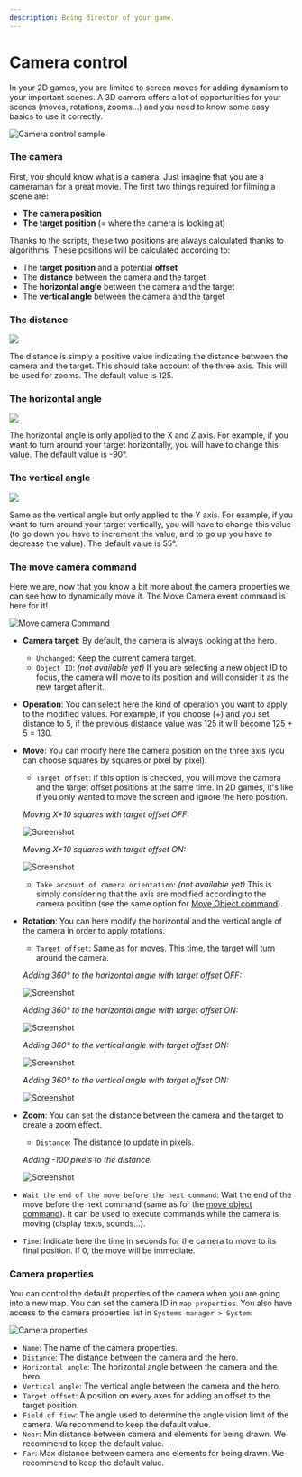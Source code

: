 ```yaml
---
description: Being director of your game.
---
```


# Camera control

In your 2D games, you are limited to screen moves for adding dynamism to your important scenes. A 3D camera offers a lot of opportunities for your scenes \(moves, rotations, zooms...\) and you need to know some easy basics to use it correctly.

![Camera control sample](https://rpg-paper-maker.github.io/basics/img/camera-example.gif)

### The camera <a id="the-camera"></a>

First, you should know what is a camera. Just imagine that you are a cameraman for a great movie. The first two things required for filming a scene are:

* **The camera position**
* **The target position** \(= where the camera is looking at\)

Thanks to the scripts, these two positions are always calculated thanks to algorithms. These positions will be calculated according to:

* The **target position** and a potential **offset**
* The **distance** between the camera and the target
* The **horizontal angle** between the camera and the target
* The **vertical angle** between the camera and the target

### The distance <a id="the-distance"></a>

![](https://rpg-paper-maker.github.io/basics/img/camera-distance.png)

The distance is simply a positive value indicating the distance between the camera and the target. This should take account of the three axis. This will be used for zooms. The default value is 125.

### The horizontal angle <a id="the-horizontal-angle"></a>

![](https://rpg-paper-maker.github.io/basics/img/camera-h.png)

The horizontal angle is only applied to the X and Z axis. For example, if you want to turn around your target horizontally, you will have to change this value. The default value is -90°.

### The vertical angle <a id="the-vertical-angle"></a>

![](https://rpg-paper-maker.github.io/basics/img/camera-v.png)

Same as the vertical angle but only applied to the Y axis. For example, if you want to turn around your target vertically, you will have to change this value \(to go down you have to increment the value, and to go up you have to decrease the value\). The default value is 55°.

### The move camera command <a id="the-move-camera-command"></a>

Here we are, now that you know a bit more about the camera properties we can see how to dynamically move it. The Move Camera event command is here for it!

![Move camera Command](https://rpg-paper-maker.github.io/basics/img/command-move-camera.png)

* **Camera target**: By default, the camera is always looking at the hero.
  * `Unchanged`: Keep the current camera target.
  * `Object ID`: _\(not available yet\)_ If you are selecting a new object ID to focus, the camera will move to its position and will consider it as the new target after it.
* **Operation**: You can select here the kind of operation you want to apply to the modified values. For example, if you choose \(+\) and you set distance to 5, if the previous distance value was 125 it will become 125 + 5 = 130.
* **Move**: You can modify here the camera position on the three axis \(you can choose squares by squares or pixel by pixel\).

  * `Target offset`: if this option is checked, you will move the camera and the target offset positions at the same time. In 2D games, it's like if you only wanted to move the screen and ignore the hero position.

  _Moving X+10 squares with target offset OFF:_

  ![Screenshot](https://rpg-paper-maker.github.io/basics/img/camera-move-off.gif)

  _Moving X+10 squares with target offset ON:_

  ![Screenshot](https://rpg-paper-maker.github.io/basics/img/camera-move-on.gif)

  * `Take account of camera orientation`: _\(not available yet\)_ This is simply considering that the axis are modified according to the camera position \(see the same option for [Move Object command](event-commands.md#move-object)\).

* **Rotation**: You can here modify the horizontal and the vertical angle of the camera in order to apply rotations.

  * `Target offset`: Same as for moves. This time, the target will turn around the camera.

  _Adding 360° to the horizontal angle with target offset OFF:_

  ![Screenshot](https://rpg-paper-maker.github.io/basics/img/camera-h-r-off.gif)

  _Adding 360° to the horizontal angle with target offset ON:_

  ![Screenshot](https://rpg-paper-maker.github.io/basics/img/camera-h-r-on.gif)

  _Adding 360° to the vertical angle with target offset ON:_

  ![Screenshot](https://rpg-paper-maker.github.io/basics/img/camera-v-r-off.gif)

  _Adding 360° to the vertical angle with target offset ON:_

  ![Screenshot](https://rpg-paper-maker.github.io/basics/img/camera-v-r-on.gif)

* **Zoom**: You can set the distance between the camera and the target to create a zoom effect.

  * `Distance`: The distance to update in pixels.

  _Adding -100 pixels to the distance:_

  ![Screenshot](https://rpg-paper-maker.github.io/basics/img/camera-zoom.gif)

* `Wait the end of the move before the next command`: Wait the end of the move before the next command \(same as for the [move object command](event-commands.md#move-object)\). It can be used to execute commands while the camera is moving \(display texts, sounds...\).
* `Time`: Indicate here the time in seconds for the camera to move to its final position. If 0, the move will be immediate.

### Camera properties <a id="camera-properties"></a>

You can control the default properties of the camera when you are going into a new map. You can set the camera ID in `map properties`. You also have access to the camera properties list in `Systems manager > System`:

![Camera properties](https://rpg-paper-maker.github.io/basics/img/camera-properties.png)

* `Name`: The name of the camera properties.
* `Distance`: The distance between the camera and the hero.
* `Horizontal angle`: The horizontal angle between the camera and the hero.
* `Vertical angle`: The vertical angle between the camera and the hero.
* `Target offset`: A position on every axes for adding an offset to the target position.
* `Field of fiew`: The angle used to determine the angle vision limit of the camera. We recommend to keep the default value.
* `Near`: Min distance between camera and elements for being drawn. We recommend to keep the default value.
* `Far`: Max distance between camera and elements for being drawn. We recommend to keep the default value.

